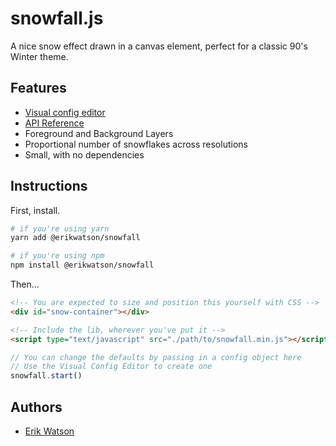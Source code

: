 # snowfall.js

A nice snow effect drawn in a canvas element, perfect for a classic 90's Winter theme.

## Features

- [Visual config editor](https://erikwatson.github.io/snowfall.js/)
- [API Reference](https://github.com/erikwatson/snowfall.js/wiki/API-Reference)
- Foreground and Background Layers
- Proportional number of snowflakes across resolutions
- Small, with no dependencies

## Instructions

First, install.

```sh
# if you're using yarn
yarn add @erikwatson/snowfall

# if you're using npm
npm install @erikwatson/snowfall
```

Then...

```html
<!-- You are expected to size and position this yourself with CSS -->
<div id="snow-container"></div>

<!-- Include the lib, wherever you've put it -->
<script type="text/javascript" src="./path/to/snowfall.min.js"></script>
```

```js
// You can change the defaults by passing in a config object here
// Use the Visual Config Editor to create one
snowfall.start()
```

## Authors

- [Erik Watson](http://erikwatson.me)
